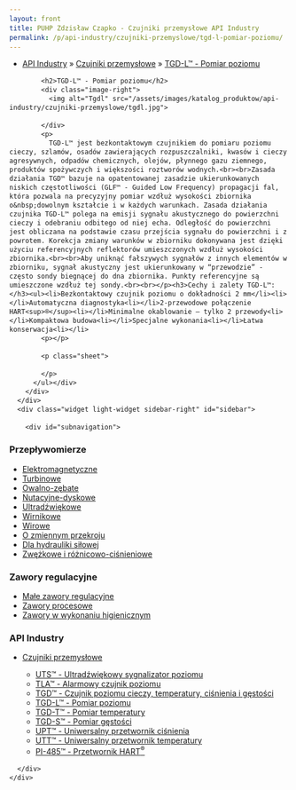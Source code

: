 ```yaml
---
layout: front
title: PUHP Zdzisław Czapko - Czujniki przemysłowe API Industry
permalink: /p/api-industry/czujniki-przemyslowe/tgd-l-pomiar-poziomu/
---
```


<div id="content">
  <div class="wrapper-with-color-background">
    <div class="content-area-blog blog-background-sidebar-right">
      <div class="mainarea-left" id="mainarea">
        <div class="blogpost-blog3">
          <div class="post-content">
            <ul class="meta">
<li>
<a href="/p/api-industry">API Industry</a>
»
<a href="/p/api-industry/czujniki-przemyslowe">Czujniki przemysłowe</a>
»
<a href="/p/api-industry/czujniki-przemyslowe/tgd-l-pomiar-poziomu">TGD-L™ - Pomiar poziomu</a>
</li>
</ul>

            <h2>TGD-L™ - Pomiar poziomu</h2>
            <div class="image-right">
              <img alt="Tgdl" src="/assets/images/katalog_produktow/api-industry/czujniki-przemyslowe/tgdl.jpg">

            </div>
            <p>
              TGD-L™ jest bezkontaktowym czujnikiem do pomiaru poziomu cieczy, szlamów, osadów zawierających rozpuszczalniki, kwasów i cieczy agresywnych, odpadów chemicznych, olejów, płynnego gazu ziemnego, produktów spożywczych i większości roztworów wodnych.<br><br>Zasada działania TGD™ bazuje na opatentowanej zasadzie ukierunkowanych niskich częstotliwości (GLF™ - Guided Low Frequency) propagacji fal, która pozwala na precyzyjny pomiar wzdłuż wysokości zbiornika o&nbsp;dowolnym kształcie i w każdych warunkach. Zasada działania czujnika TGD-L™ polega na emisji sygnału akustycznego do powierzchni cieczy i odebraniu odbitego od niej echa. Odległość do powierzchni jest obliczana na podstawie czasu przejścia sygnału do powierzchni i z powrotem. Korekcja zmiany warunków w zbiorniku dokonywana jest dzięki użyciu referencyjnych reflektorów umieszczonych wzdłuż wysokości zbiornika.<br><br>Aby uniknąć fałszywych sygnałów z innych elementów w zbiorniku, sygnał akustyczny jest ukierunkowany w “przewodzie” - często sondy biegnącej do dna zbiornika. Punkty referencyjne są umieszczone wzdłuż tej sondy.<br><br></p><h3>Cechy i zalety TGD-L™:</h3><ul><li>Bezkontaktowy czujnik poziomu o dokładności 2 mm</li><li></li>Automatyczna diagnostyka<li></li>2-przewodowe połączenie HART<sup>®</sup><li></li>Minimalne okablowanie – tylko 2 przewody<li></li>Kompaktowa budowa<li></li>Specjalne wykonania<li></li>Łatwa konserwacja<li></li>
            <p></p>
            
            <p class="sheet">
              
            </p>
          </ul></div>
        </div>
      </div>
      <div class="widget light-widget sidebar-right" id="sidebar">
        
        <div id="subnavigation">
<h3>Przepływomierze</h3>
<ul class="subcategories">
<li class="category"><a href="/p/przeplywomierze/elektromagnetyczne">Elektromagnetyczne</a></li>
<li class="category"><a href="/p/przeplywomierze/turbinowe">Turbinowe</a></li>
<li class="category"><a href="/p/przeplywomierze/owalno-zebate">Owalno-zębate</a></li>
<li class="category"><a href="/p/przeplywomierze/nutacyjne-dyskowe">Nutacyjne-dyskowe</a></li>
<li class="category"><a href="/p/przeplywomierze/ultradzwiekowe">Ultradźwiękowe</a></li>
<li class="category"><a href="/p/przeplywomierze/wirnikowe">Wirnikowe</a></li>
<li class="category"><a href="/p/przeplywomierze/wirowe">Wirowe</a></li>
<li class="category"><a href="/p/przeplywomierze/o-zmiennym-przekroju">O zmiennym przekroju</a></li>
<li class="category"><a href="/p/przeplywomierze/dla-hydrauliki-silowej">Dla hydrauliki siłowej</a></li>
<li class="category"><a href="/p/przeplywomierze/zwezkowe-i-roznicowo-cisnieniowe">Zwężkowe i różnicowo-ciśnieniowe</a></li>
</ul>
<h3>Zawory regulacyjne</h3>
<ul class="subcategories">
<li class="category"><a href="/p/zawory-regulacyjne/male-zawory-regulacyjne">Małe zawory regulacyjne</a></li>
<li class="category"><a href="/p/zawory-regulacyjne/zawory-procesowe">Zawory procesowe</a></li>
<li class="category"><a href="/p/zawory-regulacyjne/zawory-w-wykonaniu-higienicznym">Zawory w wykonaniu higienicznym</a></li>
</ul>
<h3>API Industry</h3>
<ul class="subcategories">
<li class="category"><a href="/p/api-industry/czujniki-przemyslowe">Czujniki przemysłowe</a></li>
<div class="light-widget">
<ul class="products">
<li class="product"><a href="/p/api-industry/czujniki-przemyslowe/uts-ultradzwiekowy-sygnalizator-poziomu">UTS™ - Ultradźwiękowy sygnalizator poziomu</a></li>
<li class="product"><a href="/p/api-industry/czujniki-przemyslowe/tla-alarmowy-czujnik-poziomu">TLA™  - Alarmowy czujnik poziomu</a></li>
<li class="product"><a href="/p/api-industry/czujniki-przemyslowe/tgd-czujnik-poziomu-cieczy-temperatury-cisnienia-i-gestosci">TGD™ - Czujnik poziomu cieczy, temperatury, ciśnienia i gęstości</a></li>
<li class="product"><a href="/p/api-industry/czujniki-przemyslowe/tgd-l-pomiar-poziomu">TGD-L™ - Pomiar poziomu</a></li>
<li class="product"><a href="/p/api-industry/czujniki-przemyslowe/tgd-t-pomiar-temperatury">TGD-T™ - Pomiar temperatury</a></li>
<li class="product"><a href="/p/api-industry/czujniki-przemyslowe/tgd-s-pomiar-gestosci">TGD-S™ - Pomiar gęstości</a></li>
<li class="product"><a href="/p/api-industry/czujniki-przemyslowe/upt-uniwersalny-przetwornik-cisnienia">UPT™ - Uniwersalny przetwornik ciśnienia</a></li>
<li class="product"><a href="/p/api-industry/czujniki-przemyslowe/utt-uniwersalny-przetwornik-temperatury">UTT™ - Uniwersalny przetwornik temperatury</a></li>
<li class="product"><a href="/p/api-industry/czujniki-przemyslowe/pi-485-przetwornik-hart-sup-sup">PI-485™ - Przetwornik HART<sup>®</sup></a></li>
</ul>
</div>
</ul>
</div>

      </div>
    </div>
  </div>
</div>
